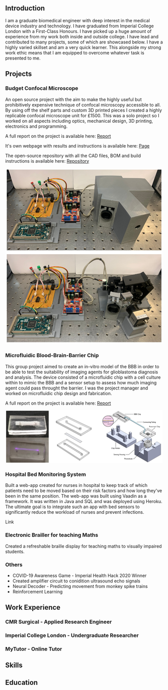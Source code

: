 ## Introduction

I am a graduate biomedical engineer with deep interest in the medical device industry and technology. I have graduated from Imperial College London with a First-Class Honours. I have picked up a huge amount of experience from my work both inside and outside college. I have lead and contributed to many projects, some of which are showcased below. I have a highly varied skillset and am a very quick learner. This alongside my strong work ethic means that I am equipped to overcome whatever task is presented to me.

## Projects

### Budget Confocal Microscope

An open source project with the aim to make the highly useful but prohibitively expensive technique of confocal microscopy accessible to all. By using off the shelf parts and custom 3D printed pieces I created a highly replicable confocal microscope unit for £1500. This was a solo project so I worked on all aspects including optics, mechanical design, 3D printing, electronics and programming.

A full report on the project is available here: [Report](https://github.com/CallanTME/LowCostConfocal/files/8895100/LowCostConfocal.Report.pdf)

It's own webpage with results and instructions is available here: [Page](https://callantme.github.io/LowCostConfocal/)

The open-source repository with all the CAD files, BOM and build instructions is available here: [Repository](https://github.com/CallanTME/LowCostConfocal)

<img src="/Docs/MicroscopePics.jpeg" alt="ConfocalSystem" title="Confocal System" width="500"/> 

### Microfluidic Blood-Brain-Barrier Chip

This group project aimed to create an in-vitro model of the BBB in order to be able to test the suitability of imaging agents for glioblastoma diagnosis and analysis. The device consisted of a microfluidic chip with a cell culture within to mimic the BBB and a sensor setup to assess how much imaging agent could pass throught the barrier. I was the project manager and worked on microfluidic chip design and fabrication.

A full report on the project is available here: [Report](https://github.com/CallanTME/CallanTME.github.io/blob/main/FinalReport.pdf)

<img src="/Docs/ChipPics.jpeg" alt="ConfocalSystem" title="Confocal System" width="500"/> 

### Hospital Bed Monitoring System

Built a web-app created for nurses in hospital to keep track of which patients need to be moved based on their risk factors and how long they've been in the same position. The web-app was built using Vaadin as a framework. It was written in Java and SQL and was deployed using Heroku. The ultimate goal is to integrate such an app with bed sensors to significantly reduce the workload of nurses and prevent infections.

Link

### Electronic Brailler for teaching Maths

Created a refreshable braille display for teaching maths to visually impaired students. 

### Others

- COVID-19 Awareness Game - Imperial Health Hack 2020 Winner
- Created amplifier circuit to conidition ultrasound echo signals
- Neural Decoder - Predicting movement from monkey spike trains
- Reinforcement Learning


## Work Experience

### CMR Surgical - Applied Research Engineer

### Imperial College London - Undergraduate Researcher

### MyTutor - Online Tutor

## Skills

## Education




